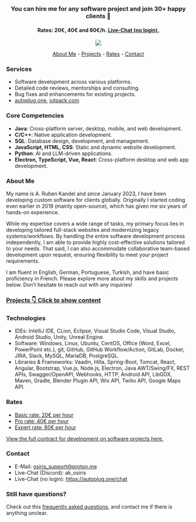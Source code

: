 
<div align="center">
    
### You can hire me for any software project and join 30+ happy clients 🎉
#### Rates: 20€, 40€ and 80€/h. [Live-Chat (no login).](https://autoplug.one/chat)
</div>

<div align="center">
    <img src="https://github-readme-stats.vercel.app/api?username=Osiris-Team&rank_icon=percentile"></img>
</div>

<p align="center">
    <a href="https://github.com/Osiris-Team/#about-me">About Me</a> -
    <a href="http://github.com/Osiris-Team/Osiris-Team/blob/main/projects.md">Projects</a> -
    <a href="https://github.com/Osiris-Team/#rates">Rates</a> -
    <a href="https://github.com/Osiris-Team/#contact">Contact</a>
</p>

### Services
- Software development across various platforms.
- Detailed code reviews, mentorships and consulting.
- Bug fixes and enhancements for existing projects.
- [autoplug.one](https://autoplug.one), [jutpack.com](https://jutpack.com)

### Core Competencies
- **Java**: Cross-platform server, desktop, mobile, and web development.
- **C/C++**: Native application development.
- **SQL**: Database design, development, and management.
- **JavaScript, HTML, CSS**: Static and dynamic website development.
- **Python**: AI and LLM-driven applications.
- **Electron, TypeScript, Vue, React**: Cross-platform desktop and web app development.

### About Me
My name is A. Ruben Kandel and since January 2023, I have been developing custom software for clients globally.
Originally I started coding even earlier in 2019 (mainly open-source), which has given me six years of hands-on experience. 

While my expertise covers a wide range of tasks, my primary focus lies in developing tailored full-stack websites and modernizing legacy systems/workflows.
By handling the entire software development process independently, I am able to provide highly cost-effective solutions tailored to your needs.
That said, I can also accommodate collaborative team-based development upon request, ensuring flexibility to meet your project requirements.

I am fluent in English, German, Portuguese, Turkish, and have basic proficiency in French.
Please explore more about my skills and projects below. Don’t hesitate to reach out with any inquiries!

### [Projects 👇 Click to show content](http://github.com/Osiris-Team/Osiris-Team/blob/main/projects.md)


### Technologies
- IDEs: IntelliJ IDE, CLion, Eclipse, Visual Studio Code, Visual Studio, Android Studio, Unity, Unreal Engine.
- Software: Windows, Linux, Ubuntu, CentOS, Office (Word, Excel, PowerPoint etc.), git, GitHub,
GitHub Workflow/Action, GitLab, Docker, JIRA, Slack, MySQL, MariaDB, PostgreSQL.
- Libraries & Frameworks: Vaadin, Hilla, Spring-Boot, Tomcat, React, Angular, Bootstrap, Vue.js,
Node.js, Electron, Java AWT/Swing/FX, REST APIs, Swagger/OpenAPI, Webhooks, HTTP, Android API,
LibGDX, Maven, Gradle, Blender Plugin API, Wix API, Twilio API, Google Maps API.


### Rates
- [Basic rate: 20€ per hour](https://github.com/Osiris-Team/Osiris-Team/blob/main/dev_contract.md#basic-rate)
- [Pro rate: 40€ per hour](https://github.com/Osiris-Team/Osiris-Team/blob/main/dev_contract.md#pro-rate)
- [Expert rate: 80€ per hour](https://github.com/Osiris-Team/Osiris-Team/blob/main/dev_contract.md#pro-rate)

[View the full contract for development on software projects here.](https://github.com/Osiris-Team/Osiris-Team/blob/main/dev_contract.md)


### Contact
- E-Mail: osiris_support@proton.me
- Live-Chat (Discord): ak_osiris
- Live-Chat (no login): https://autoplug.one/chat


### Still have questions?
Check out this [frequently asked questions](https://github.com/Osiris-Team/Osiris-Team/blob/main/delivery_FAQ.md), and contact me if there is anything unclear.
